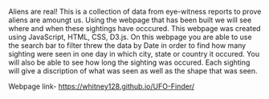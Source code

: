 Aliens are real! This is a collection of data from eye-witness reports to prove aliens are amoungt us. Using the webpage that has been built we will see where and when these sightings have occcured. 
This webpage was created using JavaScript, HTML, CSS, D3.js.
On this webpage you are able to use the search bar to filter threw the data by Date in order to find how many sighting were seen in one day in which city, state or country it occured.
You will also be able to see how long the sighting was occured.
Each sighting will give a discription of what was seen as well as the shape that was seen.

Webpage link- https://whitney128.github.io/UFO-Finder/
